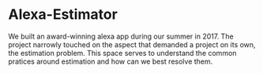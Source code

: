 # Alexa-Estimator

We built an award-winning alexa app during our summer in 2017. The project narrowly touched on the aspect that demanded a project on its own, the estimation problem. This space serves to understand the common pratices around estimation and how can we best resolve them.
